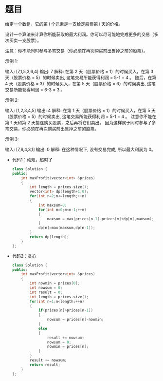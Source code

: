 # 题目
给定一个数组，它的第 i 个元素是一支给定股票第 i 天的价格。

设计一个算法来计算你所能获取的最大利润。你可以尽可能地完成更多的交易（多次买卖一支股票）。

注意：你不能同时参与多笔交易（你必须在再次购买前出售掉之前的股票）。

 

示例 1:

输入: [7,1,5,3,6,4]
输出: 7
解释: 在第 2 天（股票价格 = 1）的时候买入，在第 3 天（股票价格 = 5）的时候卖出, 这笔交易所能获得利润 = 5-1 = 4 。
     随后，在第 4 天（股票价格 = 3）的时候买入，在第 5 天（股票价格 = 6）的时候卖出, 这笔交易所能获得利润 = 6-3 = 3 。

示例 2:

输入: [1,2,3,4,5]
输出: 4
解释: 在第 1 天（股票价格 = 1）的时候买入，在第 5 天 （股票价格 = 5）的时候卖出, 这笔交易所能获得利润 = 5-1 = 4 。
     注意你不能在第 1 天和第 2 天接连购买股票，之后再将它们卖出。
     因为这样属于同时参与了多笔交易，你必须在再次购买前出售掉之前的股票。

示例 3:

输入: [7,6,4,3,1]
输出: 0
解释: 在这种情况下, 没有交易完成, 所以最大利润为 0。





* 代码1：动规，超时了
    ```C++
    class Solution {
    public:
        int maxProfit(vector<int> &prices)
        {
            int length = prices.size();
            vector<int> dp(length+1,0);
            for(int n=2;n<=length;++n)
            {
                int maxsum=0;
                for(int m=0;m<n-1;++m)
                {
                    maxsum = max(prices[n-1]-prices[m]+dp[m],maxsum);
                }
                dp[n]=max(maxsum,dp[n-1]);
            }
            return dp[length];
        }
    };
    ````

* 代码2：贪心
    ```C++
    class Solution {
    public:
        int maxProfit(vector<int> &prices)
        {
            int nowmin = prices[0];
            int nowsum = 0;
            int result = 0;
            int length = prices.size();
            for(int n=1;n<length;++n)
            {
                if(prices[n]>prices[n-1])
                {
                    nowsum = prices[n]-nowmin;
                }
                else
                {
                    result += nowsum;
                    nowsum = 0;
                    nowmin = prices[n];
                }
            }
            result += nowsum;
            return result;
        }
    };
    ```